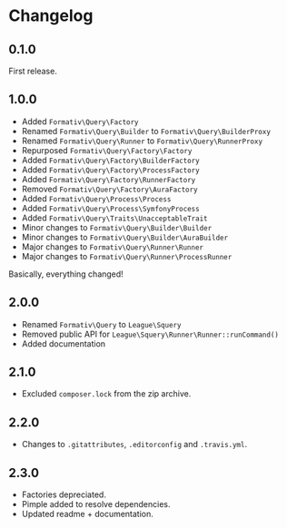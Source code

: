 # Changelog

## 0.1.0

First release.

## 1.0.0

- Added `Formativ\Query\Factory`
- Renamed `Formativ\Query\Builder` to `Formativ\Query\BuilderProxy`
- Renamed `Formativ\Query\Runner` to `Formativ\Query\RunnerProxy`
- Repurposed `Formativ\Query\Factory\Factory`
- Added `Formativ\Query\Factory\BuilderFactory`
- Added `Formativ\Query\Factory\ProcessFactory`
- Added `Formativ\Query\Factory\RunnerFactory`
- Removed `Formativ\Query\Factory\AuraFactory`
- Added `Formativ\Query\Process\Process`
- Added `Formativ\Query\Process\SymfonyProcess`
- Added `Formativ\Query\Traits\UnacceptableTrait`
- Minor changes to `Formativ\Query\Builder\Builder`
- Minor changes to `Formativ\Query\Builder\AuraBuilder`
- Major changes to `Formativ\Query\Runner\Runner`
- Major changes to `Formativ\Query\Runner\ProcessRunner`

Basically, everything changed!

## 2.0.0

- Renamed `Formativ\Query` to `League\Squery`
- Removed public API for `League\Squery\Runner\Runner::runCommand()`
- Added documentation

## 2.1.0

- Excluded `composer.lock` from the zip archive.

## 2.2.0

- Changes to `.gitattributes`,  `.editorconfig` and `.travis.yml`.

## 2.3.0

- Factories depreciated.
- Pimple added to resolve dependencies.
- Updated readme + documentation.
